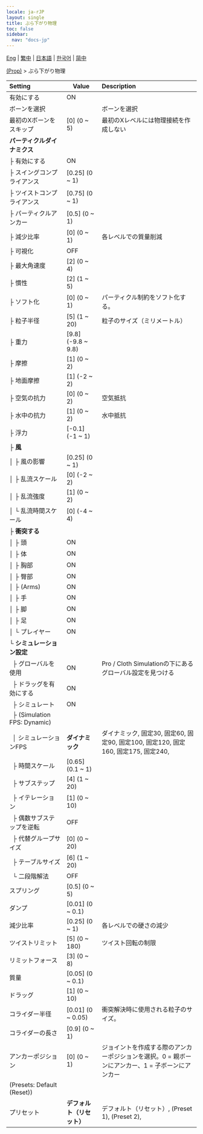 ```yaml
---
locale: ja-rJP
layout: single
title: ぶら下がり物理
toc: false
sidebar:
  nav: "docs-jp"
---
```

[Eng](/dancexr/menu/2025.4/prop/cloth_physics) | [繁中](/tw/dancexr/menu/2025.4/prop/cloth_physics) | [日本語](/jp/dancexr/menu/2025.4/prop/cloth_physics) | [한국어](/kr/dancexr/menu/2025.4/prop/cloth_physics) | [简中](/zh/dancexr/menu/2025.4/prop/cloth_physics)

[(Prop)](../menu#(Prop)) > ぶら下がり物理



| Setting | Value | Description |
| :--- | --- | :--- |
| 有効にする | ON | 
| ボーンを選択 || ボーンを選択
| 最初のXボーンをスキップ | [0] (0 ~ 5) | 最初のXレベルには物理接続を作成しない
| **パーティクルダイナミクス** | | 
| ├&nbsp;有効にする | ON | 
| ├&nbsp;スイングコンプライアンス | [0.25] (0 ~ 1) | 
| ├&nbsp;ツイストコンプライアンス | [0.75] (0 ~ 1) | 
| ├&nbsp;パーティクルアンカー | [0.5] (0 ~ 1) | 
| ├&nbsp;減少比率 | [0] (0 ~ 1) | 各レベルでの質量削減
| ├&nbsp;可視化 | OFF | 
| ├&nbsp;最大角速度 | [2] (0 ~ 4) | 
| ├&nbsp;慣性 | [2] (1 ~ 5) | 
| ├&nbsp;ソフト化 | [0] (0 ~ 1) | パーティクル制約をソフト化する。
| ├&nbsp;粒子半径 | [5] (1 ~ 20) | 粒子のサイズ（ミリメートル）
| ├&nbsp;重力 | [9.8] (-9.8 ~ 9.8) | 
| ├&nbsp;摩擦 | [1] (0 ~ 2) | 
| ├&nbsp;地面摩擦 | [1] (-2 ~ 2) | 
| ├&nbsp;空気の抗力 | [0] (0 ~ 2) | 空気抵抗
| ├&nbsp;水中の抗力 | [1] (0 ~ 2) | 水中抵抗
| ├&nbsp;浮力 | [-0.1] (-1 ~ 1) | 
| ├&nbsp;**風** | | 
| │&nbsp;├&nbsp;風の影響 | [0.25] (0 ~ 1) | 
| │&nbsp;├&nbsp;乱流スケール | [0] (-2 ~ 2) | 
| │&nbsp;├&nbsp;乱流強度 | [1] (0 ~ 2) | 
| │&nbsp;└&nbsp;乱流時間スケール | [0] (-4 ~ 4) | 
| ├&nbsp;**衝突する** | | 
| │&nbsp;├&nbsp;頭 | ON | 
| │&nbsp;├&nbsp;体 | ON | 
| │&nbsp;├&nbsp;胸部 | ON | 
| │&nbsp;├&nbsp;臀部 | ON | 
| │&nbsp;├&nbsp;(Arms) | ON | 
| │&nbsp;├&nbsp;手 | ON | 
| │&nbsp;├&nbsp;脚 | ON | 
| │&nbsp;├&nbsp;足 | ON | 
| │&nbsp;└&nbsp;プレイヤー | ON | 
| └&nbsp;**シミュレーション設定** | | 
| &nbsp;&nbsp;├&nbsp;グローバルを使用 | ON | Pro / Cloth Simulationの下にあるグローバル設定を見つける
| &nbsp;&nbsp;├&nbsp;ドラッグを有効にする | ON | 
| &nbsp;&nbsp;├&nbsp;シミュレート | ON | 
| &nbsp;&nbsp;├&nbsp;(Simulation FPS: Dynamic) || 
| &nbsp;&nbsp;│&nbsp;シミュレーションFPS | **ダイナミック** | ダイナミック, 固定30, 固定60, 固定90, 固定100, 固定120, 固定160, 固定175, 固定240,  |
| &nbsp;&nbsp;├&nbsp;時間スケール | [0.65] (0.1 ~ 1) | 
| &nbsp;&nbsp;├&nbsp;サブステップ | [4] (1 ~ 20) | 
| &nbsp;&nbsp;├&nbsp;イテレーション | [1] (0 ~ 10) | 
| &nbsp;&nbsp;├&nbsp;偶数サブステップを逆転 | OFF | 
| &nbsp;&nbsp;├&nbsp;代替グループサイズ | [0] (0 ~ 20) | 
| &nbsp;&nbsp;├&nbsp;テーブルサイズ | [6] (1 ~ 20) | 
| &nbsp;&nbsp;└&nbsp;二段階解法 | OFF | 
| スプリング | [0.5] (0 ~ 5) | 
| ダンプ | [0.01] (0 ~ 0.1) | 
| 減少比率 | [0.25] (0 ~ 1) | 各レベルでの硬さの減少
| ツイストリミット | [5] (0 ~ 180) | ツイスト回転の制限
| リミットフォース | [3] (0 ~ 8) | 
| 質量 | [0.05] (0 ~ 0.1) | 
| ドラッグ | [1] (0 ~ 10) | 
| コライダー半径 | [0.01] (0 ~ 0.05) | 衝突解決時に使用される粒子のサイズ。
| コライダーの長さ | [0.9] (0 ~ 1) | 
| アンカーポジション | [0] (0 ~ 1) | ジョイントを作成する際のアンカーポジションを選択。0 = 親ボーンにアンカー、1 = 子ボーンにアンカー
| (Presets: Default (Reset)) || 
| プリセット | **デフォルト（リセット）** | デフォルト（リセット）, (Preset 1), (Preset 2),  |
